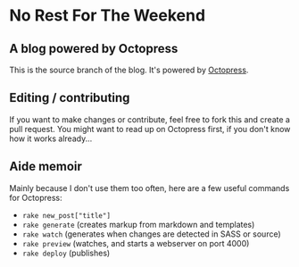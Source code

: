 No Rest For The Weekend
=======================

A blog powered by Octopress
---------------------------

This is the source branch of the blog. It's powered by [Octopress](http://www.octopress.org).


Editing / contributing
----------------------

If you want to make changes or contribute, feel free to fork this and create a pull request. You might want to read up on Octopress first, if you don't know how it works already...


Aide memoir
-----------

Mainly because I don't use them too often, here are a few useful commands for Octopress:
* `rake new_post["title"]`
* `rake generate` (creates markup from markdown and templates)
* `rake watch` (generates when changes are detected in SASS or source)
* `rake preview` (watches, and starts a webserver on port 4000)
* `rake deploy` (publishes)